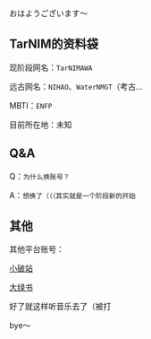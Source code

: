 おはようございます〜

## TarNIM的资料袋

现阶段网名：`TarNIMAWA`

远古网名：`NIHAO`、`WaterNMGT`（考古...

MBTI：`ENFP`

目前所在地：未知

## Q&A

Q：`为什么换账号？`

A：`想换了（（（其实就是一个阶段新的开始`

## 其他

其他平台账号：

[小破站](https://space.bilibili.com/3494377007614540?spm_id_from=333.788.0.0)

[大绿书](https://www.xiaohongshu.com/explore)

好了就这样听音乐去了（被打

bye～
